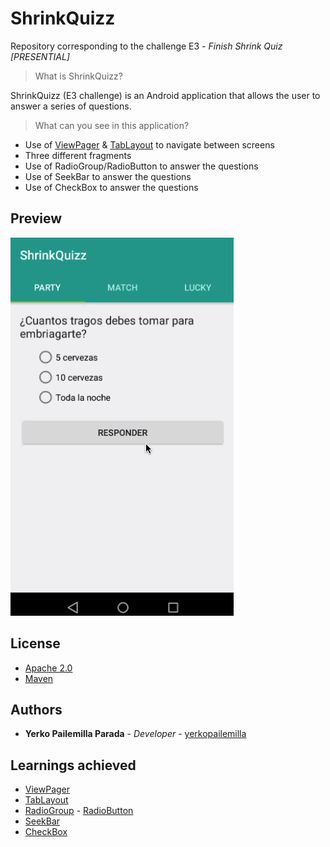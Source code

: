 # ShrinkQuizz

Repository corresponding to the challenge E3 - *Finish Shrink Quiz [PRESENTIAL]*

> What is ShrinkQuizz?

ShrinkQuizz (E3 challenge) is an Android application that allows the user to answer a series of questions.

> What can you see in this application?

* Use of [ViewPager](https://developer.android.com/reference/android/support/v4/view/ViewPager) & [TabLayout](https://developer.android.com/reference/android/support/design/widget/TabLayout) to navigate between screens
* Three different fragments
* Use of RadioGroup/RadioButton to answer the questions
* Use of SeekBar to answer the questions
* Use of CheckBox to answer the questions

## Preview

![](ShrinkQuizz.gif)

## License

* [Apache 2.0](http://www.apache.org/licenses/LICENSE-2.0.html)
* [Maven](https://maven.apache.org/)

## Authors

* **Yerko Pailemilla Parada** - *Developer* - [yerkopailemilla](https://github.com/yerkopailemilla)

## Learnings achieved

* [ViewPager](https://developer.android.com/reference/android/support/v4/view/ViewPager)
* [TabLayout](https://developer.android.com/reference/android/support/design/widget/TabLayout)
* [RadioGroup](https://developer.android.com/reference/android/widget/RadioGroup) - [RadioButton](https://developer.android.com/guide/topics/ui/controls/radiobutton)
* [SeekBar](https://developer.android.com/reference/android/widget/SeekBar)
* [CheckBox](https://developer.android.com/guide/topics/ui/controls/checkbox)
